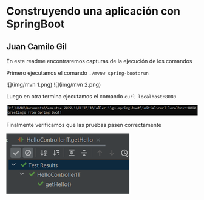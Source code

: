 # Construyendo una aplicación con SpringBoot
## Juan Camilo Gil

En este readme encontraremos capturas de la ejecución de los comandos

Primero ejecutamos el comando `./mvnw spring-boot:run`

![](img/mvn 1.png)
![](img/mvn 2.png)

Luego en otra termina ejecutamos el comando `curl localhost:8080`

![](img/curl.png)

Finalmente verificamos que las pruebas pasen correctamente

![](img/testIT.png)